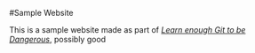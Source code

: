 #Sample Website

This is a sample website made as part of 
[*Learn enough Git to be Dangerous*](www.https://learnenough.com/git-tutorial),
possibly good
